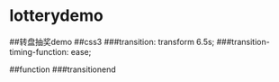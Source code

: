# lotterydemo
##转盘抽奖demo
##css3
###transition: transform 6.5s;
###transition-timing-function: ease;

##function
###transitionend

